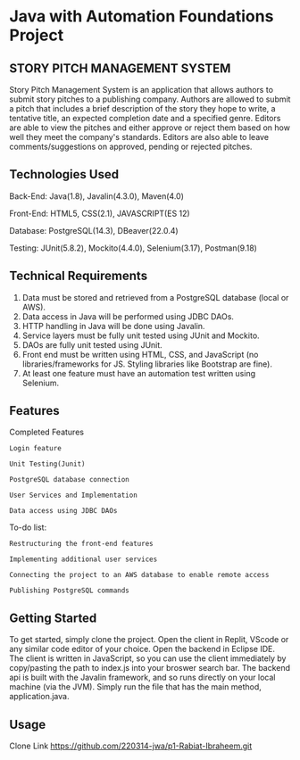 # Java with Automation Foundations Project

##  STORY PITCH MANAGEMENT SYSTEM

Story Pitch Management System is an application that allows authors to submit story pitches to a publishing company. Authors are allowed to submit a pitch that includes a brief description of the story they hope to write, a tentative title, an expected completion date and a specified genre. Editors are able to view the pitches and either approve or reject them based on how well they meet the company's standards. Editors are also able to leave comments/suggestions on approved, pending or rejected pitches.

## Technologies Used

Back-End: Java(1.8), Javalin(4.3.0), Maven(4.0)

Front-End:  HTML5, CSS(2.1), JAVASCRIPT(ES 12)

Database:  PostgreSQL(14.3), DBeaver(22.0.4)

Testing:  JUnit(5.8.2), Mockito(4.4.0), Selenium(3.17), Postman(9.18)

## Technical Requirements
1. Data must be stored and retrieved from a PostgreSQL database (local or AWS).
2. Data access in Java will be performed using JDBC DAOs.
3. HTTP handling in Java will be done using Javalin.
4. Service layers must be fully unit tested using JUnit and Mockito.
5. DAOs are fully unit tested using JUnit.
6. Front end must be written using HTML, CSS, and JavaScript (no libraries/frameworks for JS. Styling libraries like Bootstrap are fine).
7. At least one feature must have an automation test written using Selenium.

## Features

Completed Features

    Login feature

    Unit Testing(Junit)

    PostgreSQL database connection

    User Services and Implementation

    Data access using JDBC DAOs
  
To-do list:

    Restructuring the front-end features

    Implementing additional user services

    Connecting the project to an AWS database to enable remote access

    Publishing PostgreSQL commands

## Getting Started

To get started, simply clone the project. Open the client in Replit, VScode or any similar code editor of your choice. Open the backend in Eclipse IDE. The client is written in JavaScript, so you can use the client immediately by copy/pasting the path to index.js into your broswer search bar. The backend api is built with the Javalin framework, and so runs directly on your local machine (via the JVM). Simply run the file that has the main method, application.java.

## Usage

Clone Link
https://github.com/220314-jwa/p1-Rabiat-Ibraheem.git

